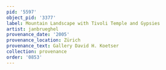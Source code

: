 ```yaml
---
pid: '5597'
object_pid: '3377'
label: Mountain Landscape with Tivoli Temple and Gypsies
artist: janbrueghel
provenance_date: '2005'
provenance_location: Zürich
provenance_text: Gallery David H. Koetser
collection: provenance
order: '0853'
---
```


